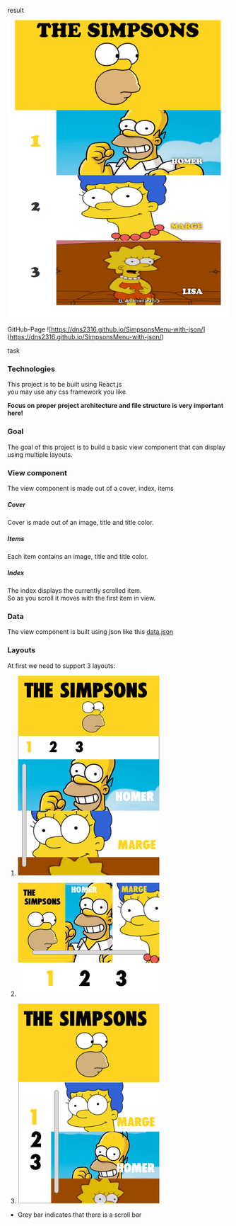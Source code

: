 result

![screen](screen.PNG)

GitHub-Page ![https://dns2316.github.io/SimpsonsMenu-with-json/] (https://dns2316.github.io/SimpsonsMenu-with-json/)

task

### Technologies

This project is to be built using React.js  
you may use any css framework you like

**Focus on proper project architecture and file structure is very important here!**

### Goal
The goal of this project is to build a basic view component that can display using multiple layouts.

### View component

The view component is made out of a cover, index, items

##### Cover

Cover is made out of an image, title and title color.

##### Items
Each item contains an image, title and title color.

##### Index

The index displays the currently scrolled item.  
So as you scroll it moves with the first item in view.


### Data

The view component is built using json like this [data.json](src/data.json)

### Layouts
At first we need to support 3 layouts:

1. ![layout_1](layout_1.png)

2. ![layout_2](layout_2.png)

3. ![layout_3](layout_3.png)

  * Grey bar indicates that there is a scroll bar
